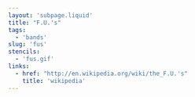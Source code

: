 ```yaml
---
layout: 'subpage.liquid'
title: "F.U.'s"
tags:
  - 'bands'
slug: 'fus'
stencils:
  - 'fus.gif'
links:
  - href: "http://en.wikipedia.org/wiki/the_F.U.'s"
    title: 'wikipedia'
---
```

